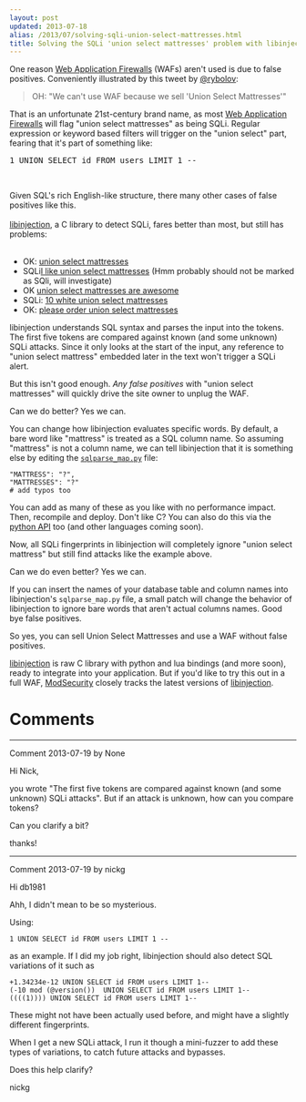 ```yaml
---
layout: post
updated: 2013-07-18
alias: /2013/07/solving-sqli-union-select-mattresses.html
title: Solving the SQLi 'union select mattresses' problem with libinjection
---
```

One reason <a
href="https://www.owasp.org/index.php/Web_Application_Firewall">Web
Application Firewalls</a> (WAFs) aren't used is due to false
positives.  Conveniently illustrated by this tweet by <a
href="https://twitter.com/rybolov/status/357690858537099264">@rybolov</a>:

> OH: "We can't use WAF because we sell 'Union Select Mattresses'"

That is an unfortunate 21st-century brand name, as most <a
href="https://www.owasp.org/index.php/Web_Application_Firewall">Web
Application Firewalls</a> will flag "union select mattresses" as being
SQLi.  Regular expression or keyword based filters will trigger on the
"union select" part, fearing that it's part of something like:

<pre>1 UNION SELECT id FROM users LIMIT 1 --
</pre><br />
Given SQL's rich English-like structure, there many other cases of false positives like this.<br />
<br />
<a href="https://libinjection.client9.com/">libinjection</a>, a C library to detect SQLi, fares better than most, but still has problems:<br />
<br />
<ul><li>OK: <a href="https://libinjection.client9.com/diagnostics?id=union+select+mattresses&type=fingerprints">union select mattresses</a></li>
<li>SQLi<a href="https://libinjection.client9.com/diagnostics?id=I+like+union+select+mattresses&type=fingerprints">I like union select mattresses</a> (Hmm probably should not be marked as SQli, will investigate) </li>
<li>OK <a href="https://libinjection.client9.com/diagnostics?id=union+select+mattresses+are+awesome&type=fingerprints">union select mattresses are awesome</a></li>
<li>SQLi: <a href="https://libinjection.client9.com/diagnostics?id=10+white+union+select+mattresses&type=fingerprints">10 white union select mattresses</a></li>
<li>OK: <a href="https://libinjection.client9.com/diagnostics?id=please+order+union+select+mattresses&type=fingerprints">please order union select mattresses</a></li>
</ul>

libinjection understands SQL syntax and parses the input into the
tokens.  The first five tokens are compared against known (and some
unknown) SQLi attacks.  Since it only looks at the start of the input,
any reference to "union select mattress" embedded later in the text
won't trigger a SQLi alert.

But this isn't good enough.  <i>Any false positives</i> with "union
select mattresses" will quickly drive the site owner to unplug the
WAF.

Can we do better?  Yes we can.

You can change how libinjection evaluates specific words.  By default,
a bare word like "mattress" is treated as a SQL column name.  So
assuming "mattress" is not a column name, we can tell libinjection
that it is something else by editing the <code><a
href="https://github.com/client9/libinjection/blob/master/c/sqlparse_map.py">sqlparse_map.py</a></code>
file:

```
"MATTRESS": "?",
"MATTRESSES": "?"
# add typos too
```

You can add as many of these as you like with no performance impact.
Then, recompile and deploy.  Don't like C?  You can also do this via
the <a href="https://libinjection.client9.com/doc-sqli-python">python
API</a> too (and other languages coming soon).

Now, all SQLi fingerprints in libinjection will completely ignore
"union select mattress" but still find attacks like the example
above.

Can we do even better? Yes we can.

If you can insert the names of your database table and column names
into libinjection's `sqlparse_map.py` file, a small patch will change
the behavior of libinjection to ignore bare words that aren't actual
columns names.  Good bye false positives.

So yes, you can sell Union Select Mattresses and use a WAF without
false positives.

<a href="https://libinjection.client9.com/">libinjection</a> is raw C
library with python and lua bindings (and more soon), ready to
integrate into your application.  But if you'd like to try this out in
a full WAF, <a href="https://modsecurity.org">ModSecurity</a> closely
tracks the latest versions of <a
href="https://libinjection.client9.com/">libinjection</a>.

Comments
=============

*****
Comment 2013-07-19 by None

Hi Nick,

you wrote &quot;The first five tokens are compared
against known (and some unknown) SQLi attacks&quot;. But if an attack
is unknown, how can you compare tokens?

Can you clarify a bit?

thanks!


*****
Comment 2013-07-19 by nickg

Hi db1981

Ahh, I didn&#39;t mean to be so mysterious.

Using:

```
1 UNION SELECT id FROM users LIMIT 1 --
```

as an example.  If I did my job right, libinjection should also detect
SQL variations of it such as

```
+1.34234e-12 UNION SELECT id FROM users LIMIT 1--
(-10 mod (@version())  UNION SELECT id FROM users LIMIT 1--
((((1)))) UNION SELECT id FROM users LIMIT 1--
```

These might not have been actually used before, and might have a
slightly different fingerprints.

When I get a new SQLi attack, I run it though a mini-fuzzer to add
these types of variations, to catch future attacks and bypasses.

Does this help clarify?

nickg

